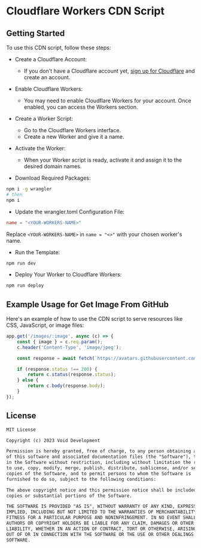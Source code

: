 # Cloudflare Workers CDN Script

## Getting Started

To use this CDN script, follow these steps:
<br />

- Create a Cloudflare Account:
  - If you don't have a Cloudflare account yet, [sign up for Cloudflare](https://www.cloudflare.com/) and create an account.

- Enable Cloudflare Workers:
  - You may need to enable Cloudflare Workers for your account. Once enabled, you can access the Workers section.

- Create a Worker Script:
   - Go to the Cloudflare Workers interface.
   - Create a new Worker and give it a name.

- Activate the Worker:
   - When your Worker script is ready, activate it and assign it to the desired domain names.

- Download Required Packages:

```bash
npm i -g wrangler
# then
npm i
```

- Update the wrangler.toml Configuration File:

```toml
name = "<YOUR-WORKERS-NAME>"
```
Replace `<YOUR-WORKERS-NAME>` in `name = "<>"` with your chosen worker's name.

- Run the Template:

```bash
npm run dev
```

- Deploy Your Worker to Cloudflare Workers:

```bash
npm run deploy
```

## Example Usage for Get Image From GitHub

Here's an example of how to use the CDN script to serve resources like CSS, JavaScript, or image files:

```javascript
app.get('/images/:image', async (c) => {
    const { image } = c.req.param();
    c.header('Content-Type', 'image/jpeg');

    const response = await fetch(`https://avatars.githubusercontent.com/u/${image}`);

    if (response.status !== 200) {
        return c.status(response.status);
    } else {
        return c.body(response.body);
    }
});
```

## License

```md
MIT License

Copyright (c) 2023 Void Development

Permission is hereby granted, free of charge, to any person obtaining a copy
of this software and associated documentation files (the "Software"), to deal
in the Software without restriction, including without limitation the rights
to use, copy, modify, merge, publish, distribute, sublicense, and/or sell
copies of the Software, and to permit persons to whom the Software is
furnished to do so, subject to the following conditions:

The above copyright notice and this permission notice shall be included in all
copies or substantial portions of the Software.

THE SOFTWARE IS PROVIDED "AS IS", WITHOUT WARRANTY OF ANY KIND, EXPRESS OR
IMPLIED, INCLUDING BUT NOT LIMITED TO THE WARRANTIES OF MERCHANTABILITY,
FITNESS FOR A PARTICULAR PURPOSE AND NONINFRINGEMENT. IN NO EVENT SHALL THE
AUTHORS OR COPYRIGHT HOLDERS BE LIABLE FOR ANY CLAIM, DAMAGES OR OTHER
LIABILITY, WHETHER IN AN ACTION OF CONTRACT, TORT OR OTHERWISE, ARISING FROM,
OUT OF OR IN CONNECTION WITH THE SOFTWARE OR THE USE OR OTHER DEALINGS IN THE
SOFTWARE.
```

